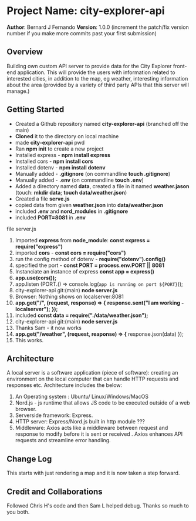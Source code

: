 #

# Project Name: city-explorer-api

**Author**: Bernard J Fernando
**Version**: 1.0.0 (increment the patch/fix version number if you make more commits past your first submission)

## Overview

Building own custom API server to provide data for the City Explorer front-end application. This will provide the users with information related to interested cities, in addition to the map, eg weather, interesting information about the area (provided by a variety of third party APIs that this server will manage.)

## Getting Started

<!-- What are the steps that a user must take in order to build this app on their own machine and get it running? -->

- Created a Github repository named **city-explorer-api** (branched off the main)
- **Cloned** it to the directory on local machine
- made **city-explorer-api** pwd
- Ran **npm init** to create a new project
- Installed express - **npm install express**
- Installed cors - **npm install cors**
- Installed dotenv - **npm install dotenv**
- Manually added - **.gitignore** (on commandline **touch .gitignore**)
- Manually added - **.env** (on commandline **touch .env**)
- Added a directory named **data**, created a file in it named **weather.jason** (touch: **mkdir data**; **touch data/weather.json**)
- Created a file **serve.js**
- copied data from given **weather.json** into **data/weather.json**
- included **.env** and **nord_modules** in **.gitignore**
- included **PORT=8081** in **.env**

file server.js

1. Imported **express** from **node_module**: **const express = require("express")**
2. imported **cors** - **const cors = require("cors")**
3. run the config method of dotenv - **require("dotenv").config()**
4. specified the port - **const PORT = process.env.PORT || 8081**
5. Instanciate an instance of express **const app = express()**
6. **app.use(cors());**
7. app.listen (PORT.() => console.log(`app is running on port ${PORT}`));
8. city-explorer-api git:(main) **node server.js**
9. Browser: Nothing shows on localserver:8081
10. **app.get("/", (request, response) => {**
    **response.sent("I am working - localserver");**
    **});**
11. included **const data = require("./data/weather.json");**
12. city-explorer-api git:(main) **node server.js**
13. Thanks Sam - it now works
14. **app.get("/weather", (request, reaponse) => {**
    response.json(data)
    });
15. This works.

## Architecture

<!-- Provide a detailed description of the application design. What technologies (languages, libraries, etc) you're using, and any other relevant design information. -->

A local server is a software application (piece of software): creating an environment on the local computer that can handle HTTP requests and responses etc. Architecture includes the below:

1. An Operating system : Ubuntu/ Linux/Windows/MacOS
2. Nord.js - js runtime that allows JS code to be executed outside of a web browser.
3. Serverside framework: Express.
4. HTTP server: Express/Nord.js built in http module ???
5. Middleware: Axios acts like a middleware between request and response to modify before it is sent or received . Axios enhances API requests and streamline error handling.

## Change Log

This starts with just rendering a map and it is now taken a step forward.

## Credit and Collaborations

Followed Chris H's code and then Sam L helped debug. Thanks so much to you both.
